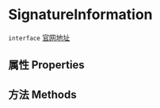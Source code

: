 # SignatureInformation
`interface` [官网地址](https://microsoft.github.io/monaco-editor/docs.html#interfaces/languages.SignatureInformation.html)
## 属性 Properties
## 方法 Methods

